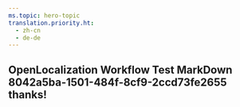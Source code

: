 ```yaml
---
ms.topic: hero-topic
translation.priority.ht: 
  - zh-cn
  - de-de
---
```

## OpenLocalization Workflow Test MarkDown 8042a5ba-1501-484f-8cf9-2ccd73fe2655 thanks!
